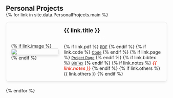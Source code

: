 <h2 id="personalprojects" style="margin: 2px 0px -15px;">Personal Projects</h2>

<div class="personal-projects">
<ul class="project-list" style="list-style-type: none; padding-left: 0;">

{% for link in site.data.PersonalProjects.main %}

<li style="margin-bottom: 20px; padding: 15px; border: 1px solid rgba(0, 0, 0, 0.1); border-radius: 8px; box-shadow: 0px 4px 6px rgba(0, 0, 0, 0.05); background-color: transparent;">
<div class="pub-row" style="display: flex; align-items: center;">

  <!-- 이미지 섹션 -->
  <div class="col-sm-3 abbr" style="flex: 0 0 150px; margin-right: 15px;">
    {% if link.image %} 
    <img src="{{ link.image }}" class="teaser img-fluid z-depth-1" style="width: 100%; max-width: 150px; height: auto; border-radius: 5px; box-shadow: 0px 4px 6px rgba(0, 0, 0, 0.1);">
    {% endif %}
  </div>
  
  <!-- 텍스트 섹션 -->
  <div class="col-sm-9" style="flex: 1;">
      <div class="title" style="font-weight: bold; font-size: 18px; color: #007bff; margin-bottom: 5px;">
        <a href="{{ link.code }}" style="text-decoration: none;">{{ link.title }}</a>
      </div>
      <div class="description" style="font-size: 14px; color: #ffffff;">{{ link.description }}</div>
      <!-- 버튼 섹션 -->
      <div class="links" style="margin-top: 10px;">
        {% if link.pdf %} 
        <a href="{{ link.pdf }}" class="btn btn-sm z-depth-0" role="button" target="_blank" style="font-size:12px;">PDF</a>
        {% endif %}
        {% if link.code %} 
        <a href="{{ link.code }}" class="btn btn-sm z-depth-0" role="button" target="_blank" style="font-size:12px;">Code</a>
        {% endif %}
        {% if link.page %} 
        <a href="{{ link.page }}" class="btn btn-sm z-depth-0" role="button" target="_blank" style="font-size:12px;">Project Page</a>
        {% endif %}
        {% if link.bibtex %} 
        <a href="{{ link.bibtex }}" class="btn btn-sm z-depth-0" role="button" target="_blank" style="font-size:12px;">BibTex</a>
        {% endif %}
        {% if link.notes %} 
        <strong> <i style="color:#e74d3c">{{ link.notes }}</i></strong>
        {% endif %}
        {% if link.others %} 
        {{ link.others }}
        {% endif %}
      </div>
  </div>

</div>
</li>

{% endfor %}

</ul>
</div>
